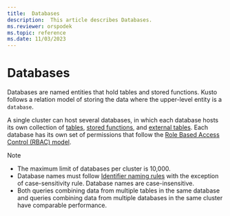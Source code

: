 ```yaml
---
title:  Databases
description:  This article describes Databases.
ms.reviewer: orspodek
ms.topic: reference
ms.date: 11/03/2023
---
```

# Databases

Databases are named entities that hold tables and stored functions. Kusto follows a relation model of storing the data where the upper-level entity is a `database`.

A single cluster can host several databases, in which each database hosts its own collection of [tables](tables.md), [stored functions](stored-functions.md), and [external tables](external-tables.md). Each database has its own set of permissions that follow the [Role Based Access Control (RBAC) model](../../access-control/index.md).

> [!NOTE]
>
> * The maximum limit of databases per cluster is 10,000.
> * Database names must follow [Identifier naming rules](entity-names.md#identifier-naming-rules) with the exception of case-sensitivity rule. Database names are case-insensitive.
> * Both queries combining data from multiple tables in the same database and queries combining data from multiple databases in the same cluster have comparable performance.
